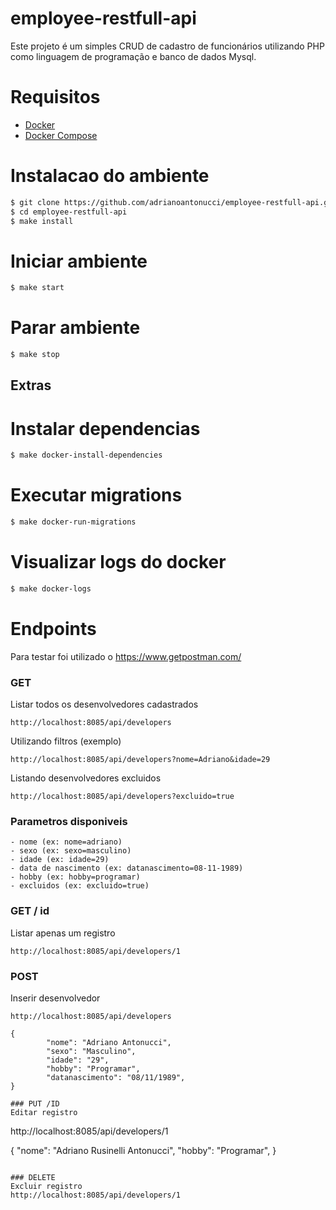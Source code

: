 # employee-restfull-api

Este projeto é um simples CRUD de cadastro de funcionários utilizando PHP como linguagem de programação e banco de dados Mysql.

# Requisitos
* [Docker](https://www.docker.com/)
* [Docker Compose](https://docs.docker.com/compose/)


# Instalacao do ambiente
```sh
$ git clone https://github.com/adrianoantonucci/employee-restfull-api.git
$ cd employee-restfull-api
$ make install
```

# Iniciar ambiente
```sh
$ make start
```

# Parar ambiente
```sh
$ make stop
```
## Extras
# Instalar dependencias
```sh
$ make docker-install-dependencies
```

# Executar migrations
```sh
$ make docker-run-migrations
```

# Visualizar logs do docker
```sh
$ make docker-logs
```

# Endpoints
 Para testar foi utilizado o https://www.getpostman.com/

### GET
Listar todos os desenvolvedores cadastrados
```
http://localhost:8085/api/developers

```
Utilizando filtros (exemplo)
```
http://localhost:8085/api/developers?nome=Adriano&idade=29

```
Listando desenvolvedores excluidos
```
http://localhost:8085/api/developers?excluido=true

```
### Parametros disponiveis
    - nome (ex: nome=adriano)
    - sexo (ex: sexo=masculino)
    - idade (ex: idade=29)
    - data de nascimento (ex: datanascimento=08-11-1989)
    - hobby (ex: hobby=programar)
    - excluidos (ex: excluido=true)
### GET / id
Listar apenas um registro
```
http://localhost:8085/api/developers/1
```

### POST 
Inserir desenvolvedor
```
http://localhost:8085/api/developers

{
        "nome": "Adriano Antonucci",
        "sexo": "Masculino",
        "idade": "29",
        "hobby": "Programar",
        "datanascimento": "08/11/1989",
}

### PUT /ID
Editar registro
```
http://localhost:8085/api/developers/1

{
        "nome": "Adriano Rusinelli Antonucci",
        "hobby": "Programar",
}
```

### DELETE
Excluir registro
http://localhost:8085/api/developers/1

